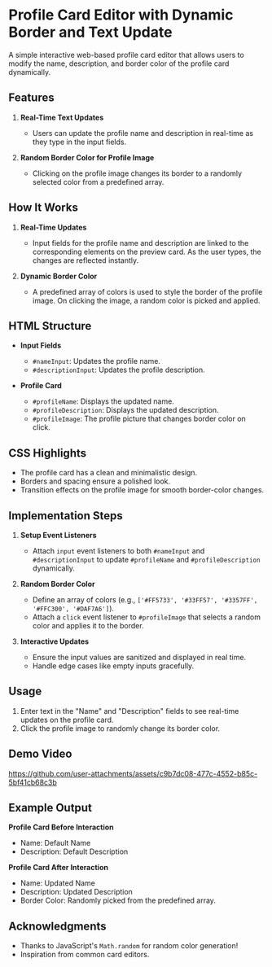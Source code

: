 # Profile Card Editor with Dynamic Border and Text Update

A simple interactive web-based profile card editor that allows users to modify the name, description, and border color of the profile card dynamically. 

## Features

1. **Real-Time Text Updates**  
   - Users can update the profile name and description in real-time as they type in the input fields.

2. **Random Border Color for Profile Image**  
   - Clicking on the profile image changes its border to a randomly selected color from a predefined array.

## How It Works

1. **Real-Time Updates**  
   - Input fields for the profile name and description are linked to the corresponding elements on the preview card. As the user types, the changes are reflected instantly.

2. **Dynamic Border Color**  
   - A predefined array of colors is used to style the border of the profile image. On clicking the image, a random color is picked and applied.

## HTML Structure

- **Input Fields**  
  - `#nameInput`: Updates the profile name.  
  - `#descriptionInput`: Updates the profile description.  

- **Profile Card**  
  - `#profileName`: Displays the updated name.  
  - `#profileDescription`: Displays the updated description.  
  - `#profileImage`: The profile picture that changes border color on click.  

## CSS Highlights

- The profile card has a clean and minimalistic design.
- Borders and spacing ensure a polished look.
- Transition effects on the profile image for smooth border-color changes.

## Implementation Steps

1. **Setup Event Listeners**  
   - Attach `input` event listeners to both `#nameInput` and `#descriptionInput` to update `#profileName` and `#profileDescription` dynamically.

2. **Random Border Color**  
   - Define an array of colors (e.g., `['#FF5733', '#33FF57', '#3357FF', '#FFC300', '#DAF7A6']`).
   - Attach a `click` event listener to `#profileImage` that selects a random color and applies it to the border.

3. **Interactive Updates**  
   - Ensure the input values are sanitized and displayed in real time.
   - Handle edge cases like empty inputs gracefully.

## Usage

1. Enter text in the "Name" and "Description" fields to see real-time updates on the profile card.
2. Click the profile image to randomly change its border color.

## Demo Video



https://github.com/user-attachments/assets/c9b7dc08-477c-4552-b85c-5bf41cb68c3b



## Example Output

**Profile Card Before Interaction**  
- Name: Default Name  
- Description: Default Description  

**Profile Card After Interaction**  
- Name: Updated Name  
- Description: Updated Description  
- Border Color: Randomly picked from the predefined array.  

## Acknowledgments

- Thanks to JavaScript's `Math.random` for random color generation!
- Inspiration from common card editors.
